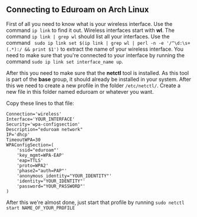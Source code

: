 ## Connecting to Eduroam on Arch Linux

First of all you need to know what is your wireless interface. Use the command `ip link` to find it out. Wireless interfaces start with **wl**. The command `ip link | grep wl` should list all your interfaces. Use the command ` sudo ip link set $(ip link | grep wl | perl -n -e '/^\d:\s+(.*):/ && print $1')` to extract the name of your wireless interface. You need to make sure that you're connected to your interface by running the command `sudo ip link set interface_name up`.


After this you need to make sure that the **netctl** tool is installed. As this tool is part of the **base** group, it should already be installed in your system. After this we need to create a new profile in the folder `/etc/netctl/`. Create a new file in this folder named eduroam or whatever you want.


Copy these lines to that file:


```
Connection='wireless'
Interface='YOUR_INTERFACE'
Security='wpa-configsection'
Description="eduroam network"
IP='dhcp'
TimeoutWPA=30
WPAConfigSection=(
    'ssid="eduroam"'
    'key_mgmt=WPA-EAP'
    'eap=TTLS'
    'proto=WPA2'
    'phase2="auth=PAP"'
    'anonymous_identity="YOUR_IDENTITY"'
    'identity="YOUR_IDENTITY"'
    'password="YOUR_PASSWORD"'
)
```


After this we're almost done, just start that profile by running `sudo netctl start NAME_OF_YOUR_PROFILE`
